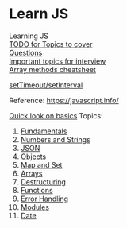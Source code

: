 # Learn JS <!-- omit in toc -->

Learning JS  
[TODO for Topics to cover](./learnJS.todo)  
[Questions](./questions.md)  
[Important topics for interview](./interview-topics.md)  
[Array methods cheatsheet](https://javascript.info/array-methods#summary)

[setTimeout/setInterval](./functions/README.md#scheduling-settimeout-and-setinterval)

Reference: https://javascript.info/

[Quick look on basics](https://javascript.info/javascript-specials)
Topics:
1. [Fundamentals](./fundamentals/README.md)
2. [Numbers and Strings](./numbers-strings/README.md)
3. [JSON](./json/README.md)
4. [Objects](./objects/README.md)
5. [Map and Set](./map-set/README.md)
6. [Arrays](./arrays/README.md)
7. [Destructuring](./destructuring/README.md)
8. [Functions](./functions/README.md)
9. [Error Handling](./error-handling/README.md)
10. [Modules](./modules/README.md)
11. [Date](./date/README.md)


